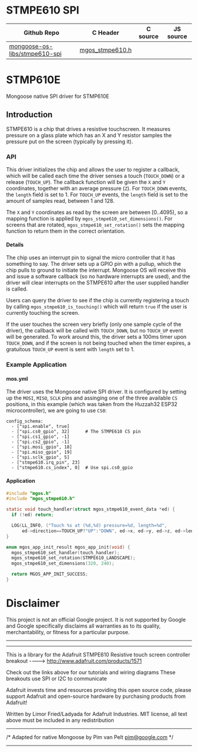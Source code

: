 # STMPE610 SPI
| Github Repo | C Header | C source  | JS source |
| ----------- | -------- | --------  | ----------------- |
| [mongoose-os-libs/stmpe610-spi](https://github.com/mongoose-os-libs/stmpe610-spi) | [mgos_stmpe610.h](https://github.com/mongoose-os-libs/stmpe610-spi/tree/master/include/mgos_stmpe610.h) | &nbsp;  | &nbsp;         |

# STMP610E
Mongoose native SPI driver for STMP610E

## Introduction

STMPE610 is a chip that drives a resistive touchscreen. It measures pressure on
a glass plate which has an X and Y resistor samples the pressure put on the
screen (typically by pressing it).

### API

This driver initializes the chip and allows the user to register a callback,
which will be called each time the driver senses a touch (`TOUCH_DOWN`) or
a release (`TOUCH_UP`). The callback function will be given the `X` and `Y`
coordinates, together with an average pressure (`Z`). For `TOUCH_DOWN`
events, the `length` field is set to 1. For `TOUCH_UP` events, the `length`
field is set to the amount of samples read, between 1 and 128.

The `X` and `Y` coordinates as read by the screen are between [0..4095), so
a mapping function is applied by `mgos_stmpe610_set_dimensions()`. For screens
that are rotated, `mgos_stmpe610_set_rotation()` sets the mapping function to
return them in the correct orientation.

#### Details

The chip uses an interrupt pin to signal the micro controller that it has
something to say. The driver sets up a GPIO pin with a pullup, which the
chip pulls to ground to initiate the interrupt. Mongoose OS will receive
this and issue a software callback (so no hardware interrupts are used),
and the driver will clear interrupts on the STMPE610 after the user supplied
handler is called.

Users can query the driver to see if the chip is currently registering a
touch by calling `mgos_stmpe610_is_touching()` which will return `true` if
the user is currently touching the screen.

If the user touches the screen very briefly (only one sample cycle of the
driver), the callback will be called with `TOUCH_DOWN`, but no `TOUCH_UP`
event will be generated. To work around this, the driver sets a 100ms timer
upon `TOUCH_DOWN`, and if the screen is not being touched when the timer
expires, a gratuitous `TOUCH_UP` event is sent with `length` set to 1.

### Example Application

#### mos.yml

The driver uses the Mongoose native SPI driver. It is configured by setting
up the `MOSI`, `MISO`, `SCLK` pins and assinging one of the three
available `CS` positions, in this example (which was taken from
the Huzzah32 ESP32 microcontroller), we are going to use `CS0`:

```
config_schema:
  - ["spi.enable", true]
  - ["spi.cs0_gpio", 32]      # The STMPE610 CS pin
  - ["spi.cs1_gpio", -1]
  - ["spi.cs2_gpio", -1]
  - ["spi.mosi_gpio", 18]
  - ["spi.miso_gpio", 19]
  - ["spi.sclk_gpio", 5]
  - ["stmpe610.irq_pin", 23]
  - ["stmpe610.cs_index", 0]  # Use spi.cs0_gpio
```

#### Application

```c
#include "mgos.h"
#include "mgos_stmpe610.h"

static void touch_handler(struct mgos_stmpe610_event_data *ed) {
  if (!ed) return;

  LOG(LL_INFO, ("Touch %s at (%d,%d) pressure=%d, length=%d", 
      ed->direction==TOUCH_UP?"UP":"DOWN", ed->x, ed->y, ed->z, ed->length));
}

enum mgos_app_init_result mgos_app_init(void) {
  mgos_stmpe610_set_handler(touch_handler);
  mgos_stmpe610_set_rotation(STMPE610_LANDSCAPE);
  mgos_stmpe610_set_dimensions(320, 240);

  return MGOS_APP_INIT_SUCCESS;
}
```

# Disclaimer

This project is not an official Google project. It is not supported by Google
and Google specifically disclaims all warranties as to its quality,
merchantability, or fitness for a particular purpose.


 ----- 
**************************************************
This is a library for the Adafruit STMPE610 Resistive
touch screen controller breakout
----> http://www.adafruit.com/products/1571

Check out the links above for our tutorials and wiring diagrams
These breakouts use SPI or I2C to communicate

Adafruit invests time and resources providing this open source code,
please support Adafruit and open-source hardware by purchasing
products from Adafruit!

Written by Limor Fried/Ladyada for Adafruit Industries.
MIT license, all text above must be included in any redistribution
**************************************************

/* Adapted for native Mongoose by Pim van Pelt <pim@google.com> */

 ----- 
